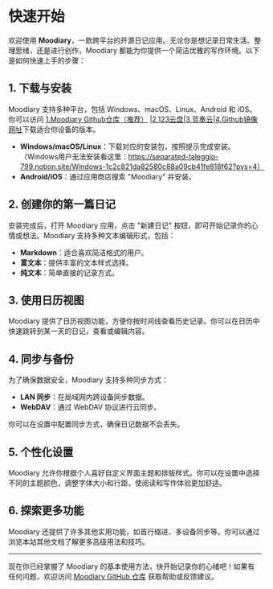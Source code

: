 # 快速开始

欢迎使用 **Moodiary**，一款跨平台的开源日记应用。无论你是想记录日常生活、整理思绪，还是进行创作，Moodiary 都能为你提供一个简洁优雅的写作环境。以下是如何快速上手的步骤：

## 1. 下载与安装
Moodiary 支持多种平台，包括 Windows、macOS、Linux、Android 和 iOS。你可以访问 [1.Moodiary Github仓库（推荐）](https://github.com/ZhuJHua/moodiary) |[2.123云盘](https://github.com/ZhuJHua/moodiary)|[3.蓝奏云](https://github.com/ZhuJHua/moodiary)|[4.Github镜像网址](https://github.com/ZhuJHua/moodiary)下载适合你设备的版本。

- **Windows/macOS/Linux**：下载对应的安装包，按照提示完成安装。（Windows用户无法安装看这里：https://separated-taleggio-799.notion.site/Windows-1c2c821da82580c88a09cb41fe818f62?pvs=4）
- **Android/iOS**：通过应用商店搜索 "Moodiary" 并安装。

## 2. 创建你的第一篇日记
安装完成后，打开 Moodiary 应用，点击 "新建日记" 按钮，即可开始记录你的心情或想法。Moodiary 支持多种文本编辑形式，包括：

- **Markdown**：适合喜欢简洁格式的用户。
- **富文本**：提供丰富的文本样式选择。
- **纯文本**：简单直接的记录方式。

## 3. 使用日历视图
Moodiary 提供了日历视图功能，方便你按时间线查看历史记录。你可以在日历中快速跳转到某一天的日记，查看或编辑内容。

## 4. 同步与备份
为了确保数据安全，Moodiary 支持多种同步方式：

- **LAN 同步**：在局域网内跨设备同步数据。
- **WebDAV**：通过 WebDAV 协议进行云同步。

你可以在设置中配置同步方式，确保日记数据不会丢失。

## 5. 个性化设置
Moodiary 允许你根据个人喜好自定义界面主题和排版样式。你可以在设置中选择不同的主题颜色，调整字体大小和行距，使阅读和写作体验更加舒适。

## 6. 探索更多功能
Moodiary 还提供了许多其他实用功能，如首行缩进、多设备同步等。你可以通过浏览本站其他文档了解更多高级用法和技巧。

---

现在你已经掌握了 Moodiary 的基本使用方法，快开始记录你的心绪吧！如果有任何问题，欢迎访问 [Moodiary GitHub 仓库](https://github.com/ZhuJHua/moodiary) 获取帮助或反馈建议。